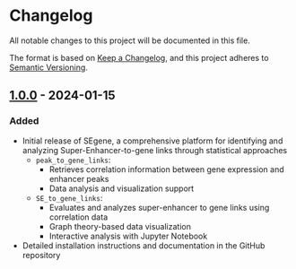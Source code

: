# Changelog

All notable changes to this project will be documented in this file.

The format is based on [Keep a Changelog](https://keepachangelog.com/en/1.1.0/),
and this project adheres to [Semantic Versioning](https://semver.org/spec/v2.0.0.html).

## [1.0.0] - 2024-01-15

### Added
- Initial release of SEgene, a comprehensive platform for identifying and analyzing Super-Enhancer-to-gene links through statistical approaches
  - `peak_to_gene_links`:
    - Retrieves correlation information between gene expression and enhancer peaks
    - Data analysis and visualization support
  - `SE_to_gene_links`:
    - Evaluates and analyzes super-enhancer to gene links using correlation data
    - Graph theory-based data visualization
    - Interactive analysis with Jupyter Notebook
- Detailed installation instructions and documentation in the GitHub repository

[1.0.0]: https://github.com/hamamoto-lab/SEgene/releases/tag/v1.0.0
